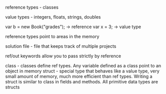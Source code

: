 reference types - classes

value types - integers, floats, strings, doubles

var b = new Book("grades"); -> reference
var x = 3; -> value type

reference types point to areas in the memory

solution file - file that keeps track of multiple projects

ref/out keywords allow you to pass strictly by reference


class - classes define ref types. Any variable defined as a class point to an object in memory
struct - special type that behaves like a value type, very small amount of memory, much more efficient than ref types. Writing a struct is similar to class in fields and methods. 
All primitive data types are structs